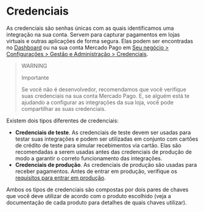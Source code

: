 # Credenciais

As credenciais são senhas únicas com as quais identificamos uma integração na sua conta. Servem para capturar pagamentos em lojas virtuais e outras aplicações de forma segura. Elas podem ser encontradas no [Dashboard](https://www.mercadopago[FAKER][URL][DOMAIN]/developers/pt/guides/resources/devpanel) ou na sua conta Mercado Pago em [Seu negócio > Configurações > Gestão e Administração > Credenciais](https://www.mercadopago[FAKER][URL][DOMAIN]/settings/account/credentials).

> WARNING 
> 
> Importante
> 
> Se você não é desenvolvedor, recomendamos que você verifique suas credenciais na sua conta Mercado Pago. E, se alguém está te ajudando a configurar as integrações da sua loja, você pode compartilhar as suas credenciais.

Existem dois tipos diferentes de credenciais:

* **Credenciais de teste**. As credenciais de teste devem ser usadas para testar suas integrações e podem ser utilizadas em conjunto com cartões de crédito de teste para simular recebimentos via cartão. Elas são recomendadas a serem usadas antes das credenciais de produção de modo a garantir o correto funcionamento das integrações.
* **Credenciais de produção**. As credenciais de produção são usadas para receber pagamentos. Antes de entrar em produção, verifique os [requisitos para entrar em produção](https://www.mercadopago[FAKER][URL][DOMAIN]/developers/pt/guides/manage-account/account/go-live-requirements).

Ambos os tipos de credenciais são compostas por dois pares de chaves que você deve utilizar de acordo com o produto escolhido (veja a documentação de cada produto para detalhes de quais chaves utilizar).